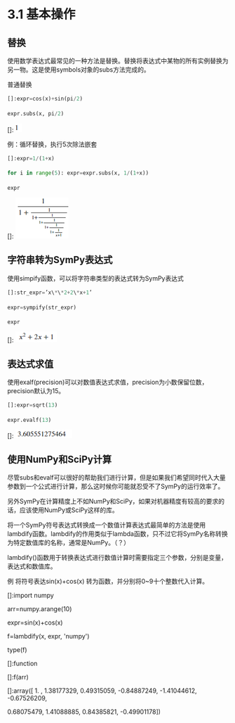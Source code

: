 # 3.1 基本操作


## 替换

使用数学表达式最常见的一种方法是替换。替换将表达式中某物的所有实例替换为另一物。这是使用symbols对象的subs方法完成的。

普通替换
```python
[]:expr=cos(x)+sin(pi/2)

expr.subs(x, pi/2)
```
\[\]: ![](../media/bb7efb11fd57d888409d73c9746db245.png)

例：循环替换，执行5次除法嵌套
```python
[]:expr=1/(1+x)

for i in range(5): expr=expr.subs(x, 1/(1+x))

expr
```
\[\]: ![](../media/2bdcaffd62c992db88bfb3d3cf9b32af.png)

## 字符串转为SymPy表达式

使用simpify函数，可以将字符串类型的表达式转为SymPy表达式
```python
[]:str_expr=’x\*\*2+2\*x+1’

expr=sympify(str_expr)

expr
```
\[\]: ![](../media/c56d5e2ec272a70a9a6e2ffb71659a50.png)

## 表达式求值

使用exalf(precision)可以对数值表达式求值，precision为小数保留位数，precision默认为15。
```python
[]:expr=sqrt(13)

expr.evalf(13)
```
\[\]: ![](../media/7104db456090018db6176cfcef8c2e55.png)


## 使用NumPy和SciPy计算

尽管subs和evalf可以很好的帮助我们进行计算，但是如果我们希望同时代入大量参数到一个公式进行计算，那么这时候你可能就忍受不了SymPy的运行效率了。

另外SymPy在计算精度上不如NumPy和SciPy，如果对机器精度有较高的要求的话，应该使用NumPy或SciPy这样的库。

将一个SymPy符号表达式转换成一个数值计算表达式最简单的方法是使用lambdify函数。lambdify的作用类似于lambda函数，只不过它将SymPy名称转换为特定数值库的名称，通常是NumPy。（？）

lambdify()函数用于转换表达式进行数值计算时需要指定三个参数，分别是变量，表达式和数值库。

例 将符号表达sin(x)+cos(x) 转为函数，并分别将0\~9十个整数代入计算。

[]:import numpy

arr=numpy.arange(10)

expr=sin(x)+cos(x)

f=lambdify(x, expr, 'numpy')

type(f)

[]:function

[]:f(arr)

[]:array([ 1. , 1.38177329, 0.49315059, -0.84887249, -1.41044612, -0.67526209,

0.68075479, 1.41088885, 0.84385821, -0.49901178])
